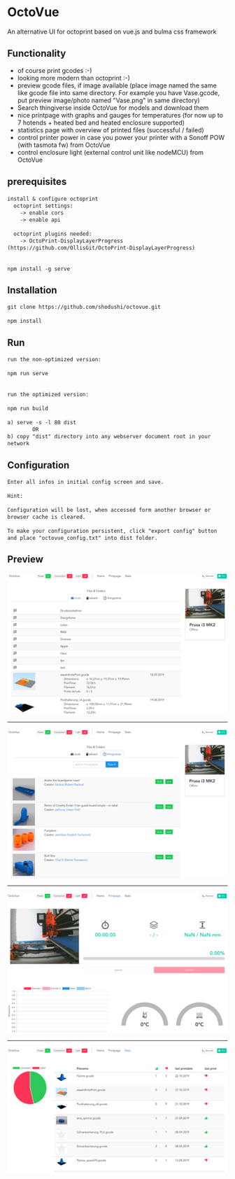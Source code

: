 # OctoVue

An alternative UI for octoprint based on vue.js and bulma css framework


## Functionality
 - of course print gcodes :-)
 - looking more modern than octoprint :-)
 - preview gcode files, if image available (place image named the same like gcode file into same directory. For example you have Vase.gcode, put preview image/photo named "Vase.png" in same directory)
 - Search thingiverse inside OctoVue for models and download them
 - nice printpage with graphs and gauges for temperatures (for now up to 7 hotends + heated bed and heated enclosure supported)
 - statistics page with overview of printed files (successful / failed)
 - control printer power in case you power your printer with a Sonoff POW (with tasmota fw) from OctoVue
 - control enclosure light (external control unit like nodeMCU) from OctoVue


## prerequisites
```
install & configure octoprint
  octoprint settings:
  	-> enable cors
  	-> enable api

  octoprint plugins needed:
    -> OctoPrint-DisplayLayerProgress (https://github.com/OllisGit/OctoPrint-DisplayLayerProgress)


npm install -g serve
```

## Installation
```
git clone https://github.com/shodushi/octovue.git

npm install
```

## Run
```
run the non-optimized version:

npm run serve


run the optimized version:

npm run build

a) serve -s -l 80 dist
        OR
b) copy "dist" directory into any webserver document root in your network

```

## Configuration
```
Enter all infos in initial config screen and save.

Hint:

Configuration will be lost, when accessed form another browser or browser cache is cleared.

To make your configuration persistent, click "export config" button
and place "octovue_config.txt" into dist folder.

```



## Preview
![screenshot](screenshots/screen1.png)

<hr />

![screenshot](screenshots/screen2.png)

<hr />

![screenshot](screenshots/screen3.png)

<hr />

![screenshot](screenshots/screen4.png)
